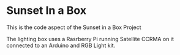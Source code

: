 Sunset In a Box
=========

This is the code aspect of the Sunset in a Box Project

The lighting box uses a Rasrberry Pi running Satellite CCRMA on it connected to an Arduino and RGB Light kit.
